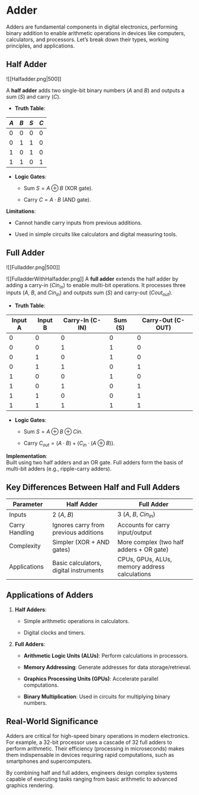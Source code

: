 # Adder
Adders are fundamental components in digital electronics, performing binary addition to enable arithmetic operations in devices like computers, calculators, and processors. Let’s break down their types, working principles, and applications.

## Half Adder
![[Halfadder.png|500]]

A **half adder** adds two single-bit binary numbers (_A_ and _B_) and outputs a sum (_S_) and carry (_C_).

- **Truth Table**:

| _A_ | _B_ | _S_ | _C_ |
| --- | --- | --- | --- |
| 0   | 0   | 0   | 0   |
| 0   | 1   | 1   | 0   |
| 1   | 0   | 1   | 0   |
| 1   | 1   | 0   | 1   |

- **Logic Gates**:
    
    - Sum $S = A \oplus B$ (XOR gate).
        
    - Carry $C = A \cdot B$ (AND gate).

**Limitations**:

- Cannot handle carry inputs from previous additions.
    
- Used in simple circuits like calculators and digital measuring tools.

## Full Adder
![[Fulladder.png|500]]

![[FulladderWithHalfadder.png]]
A **full adder** extends the half adder by adding a carry-in ($Cin_{in}$) to enable multi-bit operations. It processes three inputs (_A_, _B_, and $Cin_{in}$) and outputs sum (_S_) and carry-out ($Cout_{out}$).

- **Truth Table**:

|Input A|Input B|Carry-In (C-IN)|Sum (S)|Carry-Out (C-OUT)|
|---|---|---|---|---|
|0|0|0|0|0|
|0|0|1|1|0|
|0|1|0|1|0|
|0|1|1|0|1|
|1|0|0|1|0|
|1|0|1|0|1|
|1|1|0|0|1|
|1|1|1|1|1|

- **Logic Gates**:
    
    - Sum $S = A \oplus B \oplus Cin$.
        
    - Carry $C_{out} = (A \cdot B) + (C_{in} \cdot (A \oplus B))$.

**Implementation**:  
Built using two half adders and an OR gate. Full adders form the basis of multi-bit adders (e.g., ripple-carry adders).

## Key Differences Between Half and Full Adders

|**Parameter**|**Half Adder**|**Full Adder**|
|---|---|---|
|Inputs|2 (_A_, _B_)|3 (_A_, _B_, $Cin_{in}$)|
|Carry Handling|Ignores carry from previous additions|Accounts for carry input/output|
|Complexity|Simpler (XOR + AND gates)|More complex (two half adders + OR gate)|
|Applications|Basic calculators, digital instruments|CPUs, GPUs, ALUs, memory address calculations|

## Applications of Adders

1. **Half Adders**:
    
    - Simple arithmetic operations in calculators.
        
    - Digital clocks and timers.
        
2. **Full Adders**:
    
    - **Arithmetic Logic Units (ALUs)**: Perform calculations in processors.
        
    - **Memory Addressing**: Generate addresses for data storage/retrieval.
        
    - **Graphics Processing Units (GPUs)**: Accelerate parallel computations.
        
    - **Binary Multiplication**: Used in circuits for multiplying binary numbers.

## Real-World Significance

Adders are critical for high-speed binary operations in modern electronics. For example, a 32-bit processor uses a cascade of 32 full adders to perform arithmetic. Their efficiency (processing in microseconds) makes them indispensable in devices requiring rapid computations, such as smartphones and supercomputers.

By combining half and full adders, engineers design complex systems capable of executing tasks ranging from basic arithmetic to advanced graphics rendering.
